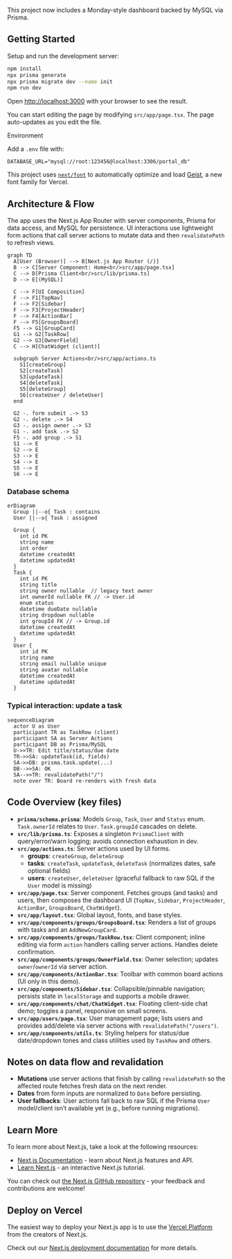 This project now includes a Monday-style dashboard backed by MySQL via Prisma.

## Getting Started

Setup and run the development server:

```bash
npm install
npx prisma generate
npx prisma migrate dev --name init
npm run dev
```

Open [http://localhost:3000](http://localhost:3000) with your browser to see the result.

You can start editing the page by modifying `src/app/page.tsx`. The page auto-updates as you edit the file.

Environment

Add a `.env` file with:

```
DATABASE_URL="mysql://root:123456@localhost:3306/portal_db"
```

This project uses [`next/font`](https://nextjs.org/docs/app/building-your-application/optimizing/fonts) to automatically optimize and load [Geist](https://vercel.com/font), a new font family for Vercel.

## Architecture & Flow

The app uses the Next.js App Router with server components, Prisma for data access, and MySQL for persistence. UI interactions use lightweight form actions that call server actions to mutate data and then `revalidatePath` to refresh views.

```mermaid
graph TD
  A[User (Browser)] --> B[Next.js App Router (/)]
  B --> C[Server Component: Home<br/>src/app/page.tsx]
  C --> D[Prisma Client<br/>src/lib/prisma.ts]
  D --> E[(MySQL)]

  C --> F[UI Composition]
  F --> F1[TopNav]
  F --> F2[Sidebar]
  F --> F3[ProjectHeader]
  F --> F4[ActionBar]
  F --> F5[GroupsBoard]
  F5 --> G1[GroupCard]
  G1 --> G2[TaskRow]
  G2 --> G3[OwnerField]
  C --> H[ChatWidget (client)]

  subgraph Server Actions<br/>src/app/actions.ts
    S1[createGroup]
    S2[createTask]
    S3[updateTask]
    S4[deleteTask]
    S5[deleteGroup]
    S6[createUser / deleteUser]
  end

  G2 -. form submit .-> S3
  G2 -. delete .-> S4
  G3 -. assign owner .-> S3
  G1 -. add task .-> S2
  F5 -. add group .-> S1
  S1 --> E
  S2 --> E
  S3 --> E
  S4 --> E
  S5 --> E
  S6 --> E
```

### Database schema

```mermaid
erDiagram
  Group ||--o{ Task : contains
  User ||--o{ Task : assigned

  Group {
    int id PK
    string name
    int order
    datetime createdAt
    datetime updatedAt
  }
  Task {
    int id PK
    string title
    string owner nullable  // legacy text owner
    int ownerId nullable FK // -> User.id
    enum status
    datetime dueDate nullable
    string dropdown nullable
    int groupId FK // -> Group.id
    datetime createdAt
    datetime updatedAt
  }
  User {
    int id PK
    string name
    string email nullable unique
    string avatar nullable
    datetime createdAt
    datetime updatedAt
  }
```

### Typical interaction: update a task

```mermaid
sequenceDiagram
  actor U as User
  participant TR as TaskRow (client)
  participant SA as Server Actions
  participant DB as Prisma/MySQL
  U->>TR: Edit title/status/due date
  TR->>SA: updateTask(id, fields)
  SA->>DB: prisma.task.update(...)
  DB-->>SA: OK
  SA-->>TR: revalidatePath("/")
  note over TR: Board re-renders with fresh data
```

## Code Overview (key files)

- **`prisma/schema.prisma`**: Models `Group`, `Task`, `User` and `Status` enum. `Task.ownerId` relates to `User`. `Task.groupId` cascades on delete.
- **`src/lib/prisma.ts`**: Exposes a singleton `PrismaClient` with query/error/warn logging; avoids connection exhaustion in dev.
- **`src/app/actions.ts`**: Server actions used by UI forms.
  - **groups**: `createGroup`, `deleteGroup`
  - **tasks**: `createTask`, `updateTask`, `deleteTask` (normalizes dates, safe optional fields)
  - **users**: `createUser`, `deleteUser` (graceful fallback to raw SQL if the `User` model is missing)
- **`src/app/page.tsx`**: Server component. Fetches groups (and tasks) and users, then composes the dashboard UI (`TopNav`, `Sidebar`, `ProjectHeader`, `ActionBar`, `GroupsBoard`, `ChatWidget`).
- **`src/app/layout.tsx`**: Global layout, fonts, and base styles.
- **`src/app/components/groups/GroupsBoard.tsx`**: Renders a list of groups with tasks and an `AddNewGroupCard`.
- **`src/app/components/groups/TaskRow.tsx`**: Client component; inline editing via form `action` handlers calling server actions. Handles delete confirmation.
- **`src/app/components/groups/OwnerField.tsx`**: Owner selection; updates `owner`/`ownerId` via server action.
- **`src/app/components/ActionBar.tsx`**: Toolbar with common board actions (UI only in this demo).
- **`src/app/components/Sidebar.tsx`**: Collapsible/pinnable navigation; persists state in `localStorage` and supports a mobile drawer.
- **`src/app/components/chat/ChatWidget.tsx`**: Floating client-side chat demo; toggles a panel, responsive on small screens.
- **`src/app/users/page.tsx`**: User management page; lists users and provides add/delete via server actions with `revalidatePath("/users")`.
- **`src/app/components/utils.ts`**: Styling helpers for status/due date/dropdown tones and class utilities used by `TaskRow` and others.

## Notes on data flow and revalidation

- **Mutations** use server actions that finish by calling `revalidatePath` so the affected route fetches fresh data on the next render.
- **Dates** from form inputs are normalized to `Date` before persisting.
- **User fallbacks**: User actions fall back to raw SQL if the Prisma `User` model/client isn’t available yet (e.g., before running migrations).

## Learn More

To learn more about Next.js, take a look at the following resources:

- [Next.js Documentation](https://nextjs.org/docs) - learn about Next.js features and API.
- [Learn Next.js](https://nextjs.org/learn) - an interactive Next.js tutorial.

You can check out [the Next.js GitHub repository](https://github.com/vercel/next.js) - your feedback and contributions are welcome!

## Deploy on Vercel

The easiest way to deploy your Next.js app is to use the [Vercel Platform](https://vercel.com/new?utm_medium=default-template&filter=next.js&utm_source=create-next-app&utm_campaign=create-next-app-readme) from the creators of Next.js.

Check out our [Next.js deployment documentation](https://nextjs.org/docs/app/building-your-application/deploying) for more details.
